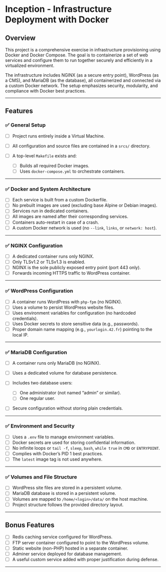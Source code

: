 # Inception - Infrastructure Deployment with Docker

## Overview

This project is a comprehensive exercise in infrastructure provisioning using Docker and Docker Compose. The goal is to containerize a set of web services and configure them to run together securely and efficiently in a virtualized environment.

The infrastructure includes NGINX (as a secure entry point), WordPress (as a CMS), and MariaDB (as the database), all containerized and connected via a custom Docker network. The setup emphasizes security, modularity, and compliance with Docker best practices.

---

## Features

### ✅ General Setup

* [ ] Project runs entirely inside a Virtual Machine.
* [ ] All configuration and source files are contained in a `srcs/` directory.
* [ ] A top-level `Makefile` exists and:

  * [ ] Builds all required Docker images.
  * [ ] Uses `docker-compose.yml` to orchestrate containers.

---

### ✅ Docker and System Architecture

* [ ] Each service is built from a custom Dockerfile.
* [ ] No prebuilt images are used (excluding base Alpine or Debian images).
* [ ] Services run in dedicated containers.
* [ ] All images are named after their corresponding services.
* [ ] Containers auto-restart in case of a crash.
* [ ] A custom Docker network is used (no `--link`, `links`, or `network: host`).

---

### ✅ NGINX Configuration

* [ ] A dedicated container runs only NGINX.
* [ ] Only TLSv1.2 or TLSv1.3 is enabled.
* [ ] NGINX is the sole publicly exposed entry point (port 443 only).
* [ ] Forwards incoming HTTPS traffic to WordPress container.

---

### ✅ WordPress Configuration

* [ ] A container runs WordPress with `php-fpm` (no NGINX).
* [ ] Uses a volume to persist WordPress website files.
* [ ] Uses environment variables for configuration (no hardcoded credentials).
* [ ] Uses Docker secrets to store sensitive data (e.g., passwords).
* [ ] Proper domain name mapping (e.g., `yourlogin.42.fr`) pointing to the local IP.

---

### ✅ MariaDB Configuration

* [ ] A container runs only MariaDB (no NGINX).
* [ ] Uses a dedicated volume for database persistence.
* [ ] Includes two database users:

  * [ ] One administrator (not named “admin” or similar).
  * [ ] One regular user.
* [ ] Secure configuration without storing plain credentials.

---

### ✅ Environment and Security

* [ ] Uses a `.env` file to manage environment variables.
* [ ] Docker secrets are used for storing confidential information.
* [ ] No infinite loops or `tail -f`, `sleep`, `bash`, `while true` in `CMD` or `ENTRYPOINT`.
* [ ] Complies with Docker’s PID 1 best practices.
* [ ] The `latest` image tag is not used anywhere.

---

### ✅ Volumes and File Structure

* [ ] WordPress site files are stored in a persistent volume.
* [ ] MariaDB database is stored in a persistent volume.
* [ ] Volumes are mapped to `/home/<login>/data/` on the host machine.
* [ ] Project structure follows the provided directory layout.

---

## Bonus Features

* [ ] Redis caching service configured for WordPress.
* [ ] FTP server container configured to point to the WordPress volume.
* [ ] Static website (non-PHP) hosted in a separate container.
* [ ] Adminer service deployed for database management.
* [ ] A useful custom service added with proper justification during defense.

---



